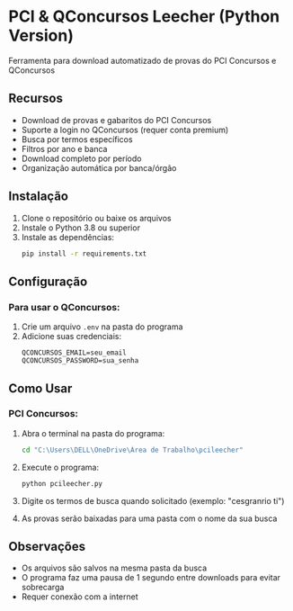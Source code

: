 # PCI & QConcursos Leecher (Python Version)
Ferramenta para download automatizado de provas do PCI Concursos e QConcursos

## Recursos
- Download de provas e gabaritos do PCI Concursos
- Suporte a login no QConcursos (requer conta premium)
- Busca por termos específicos
- Filtros por ano e banca
- Download completo por período
- Organização automática por banca/órgão

## Instalação

1. Clone o repositório ou baixe os arquivos
2. Instale o Python 3.8 ou superior
3. Instale as dependências:
   ```sh
   pip install -r requirements.txt
   ```

## Configuração

### Para usar o QConcursos:
1. Crie um arquivo `.env` na pasta do programa
2. Adicione suas credenciais:
   ```
   QCONCURSOS_EMAIL=seu_email
   QCONCURSOS_PASSWORD=sua_senha
   ```

## Como Usar

### PCI Concursos:
1. Abra o terminal na pasta do programa:
   ```sh
   cd "C:\Users\DELL\OneDrive\Área de Trabalho\pcileecher"
   ```

2. Execute o programa:
   ```sh
   python pcileecher.py
   ```

3. Digite os termos de busca quando solicitado (exemplo: "cesgranrio ti")

4. As provas serão baixadas para uma pasta com o nome da sua busca

## Observações
- Os arquivos são salvos na mesma pasta da busca
- O programa faz uma pausa de 1 segundo entre downloads para evitar sobrecarga
- Requer conexão com a internet
